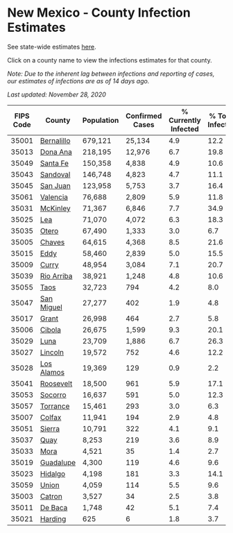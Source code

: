 # New Mexico - County Infection Estimates

See state-wide estimates [here](/infections/us-nm).

Click on a county name to view the infections estimates for that county.

*Note: Due to the inherent lag between infections and reporting of cases, our estimates of infections are as of 14 days ago.*

*Last updated: November 28, 2020*

|   FIPS Code |                   County |   Population |   Confirmed Cases |   % Currently Infected |   % Total Infected |
|-------------|--------------------------|--------------|-------------------|------------------------|--------------------|
|       35001 | [Bernalillo](bernalillo) |      679,121 |            25,134 |                    4.9 |               12.2 |
|       35013 |     [Dona Ana](dona-ana) |      218,195 |            12,976 |                    6.7 |               19.8 |
|       35049 |     [Santa Fe](santa-fe) |      150,358 |             4,838 |                    4.9 |               10.6 |
|       35043 |     [Sandoval](sandoval) |      146,748 |             4,823 |                    4.7 |               11.1 |
|       35045 |     [San Juan](san-juan) |      123,958 |             5,753 |                    3.7 |               16.4 |
|       35061 |     [Valencia](valencia) |       76,688 |             2,809 |                    5.9 |               11.8 |
|       35031 |     [McKinley](mckinley) |       71,367 |             6,846 |                    7.7 |               34.9 |
|       35025 |               [Lea](lea) |       71,070 |             4,072 |                    6.3 |               18.3 |
|       35035 |           [Otero](otero) |       67,490 |             1,333 |                    3.0 |                6.7 |
|       35005 |         [Chaves](chaves) |       64,615 |             4,368 |                    8.5 |               21.6 |
|       35015 |             [Eddy](eddy) |       58,460 |             2,839 |                    5.0 |               15.5 |
|       35009 |           [Curry](curry) |       48,954 |             3,084 |                    7.1 |               20.7 |
|       35039 | [Rio Arriba](rio-arriba) |       38,921 |             1,248 |                    4.8 |               10.6 |
|       35055 |             [Taos](taos) |       32,723 |               794 |                    4.2 |                8.0 |
|       35047 | [San Miguel](san-miguel) |       27,277 |               402 |                    1.9 |                4.8 |
|       35017 |           [Grant](grant) |       26,998 |               464 |                    2.7 |                5.8 |
|       35006 |         [Cibola](cibola) |       26,675 |             1,599 |                    9.3 |               20.1 |
|       35029 |             [Luna](luna) |       23,709 |             1,886 |                    6.7 |               26.3 |
|       35027 |       [Lincoln](lincoln) |       19,572 |               752 |                    4.6 |               12.2 |
|       35028 | [Los Alamos](los-alamos) |       19,369 |               129 |                    0.9 |                2.2 |
|       35041 |   [Roosevelt](roosevelt) |       18,500 |               961 |                    5.9 |               17.1 |
|       35053 |       [Socorro](socorro) |       16,637 |               591 |                    5.0 |               12.3 |
|       35057 |     [Torrance](torrance) |       15,461 |               293 |                    3.0 |                6.3 |
|       35007 |         [Colfax](colfax) |       11,941 |               194 |                    2.9 |                4.8 |
|       35051 |         [Sierra](sierra) |       10,791 |               322 |                    4.1 |                9.1 |
|       35037 |             [Quay](quay) |        8,253 |               219 |                    3.6 |                8.9 |
|       35033 |             [Mora](mora) |        4,521 |                35 |                    1.4 |                2.7 |
|       35019 |   [Guadalupe](guadalupe) |        4,300 |               119 |                    4.6 |                9.6 |
|       35023 |       [Hidalgo](hidalgo) |        4,198 |               181 |                    3.3 |               14.1 |
|       35059 |           [Union](union) |        4,059 |               114 |                    5.5 |                9.6 |
|       35003 |         [Catron](catron) |        3,527 |                34 |                    2.5 |                3.8 |
|       35011 |       [De Baca](de-baca) |        1,748 |                42 |                    5.1 |                7.4 |
|       35021 |       [Harding](harding) |          625 |                 6 |                    1.8 |                3.7 |
